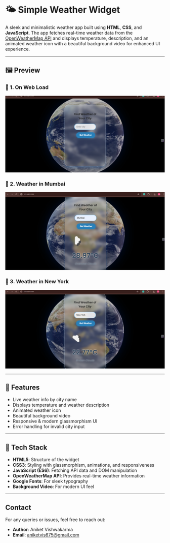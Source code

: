 # 🌤️ Simple Weather Widget

A sleek and minimalistic weather app built using **HTML**, **CSS**, and **JavaScript**. The app fetches real-time weather data from the [OpenWeatherMap API](https://openweathermap.org/api) and displays temperature, description, and an animated weather icon with a beautiful background video for enhanced UI experience.

---

## 🖼️ Preview

### 🔹 1. On Web Load
![App Home](preview-home.png)

### 🔹 2. Weather in Mumbai
![Mumbai Weather](preview-mumbai.png)

### 🔹 3. Weather in New York
![New York Weather](preview-new-york.png)

---

## 🚀 Features

- Live weather info by city name
- Displays temperature and weather description
- Animated weather icon
- Beautiful background video
- Responsive & modern glassmorphism UI
- Error handling for invalid city input

---

## 🔧 Tech Stack

- **HTML5**: Structure of the widget  
- **CSS3**: Styling with glassmorphism, animations, and responsiveness  
- **JavaScript (ES6)**: Fetching API data and DOM manipulation  
- **OpenWeatherMap API**: Provides real-time weather information  
- **Google Fonts**: For sleek typography  
- **Background Video**: For modern UI feel

---
## Contact
For any queries or issues, feel free to reach out:
- **Author**: Aniket Vishwakarma
- **Email**: aniketvis675@gmail.com

